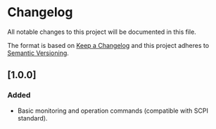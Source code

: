 # Changelog
All notable changes to this project will be documented in this file.

The format is based on [Keep a Changelog](http://keepachangelog.com/en/1.0.0/)
and this project adheres to [Semantic Versioning](http://semver.org/spec/v2.0.0.html).

<!--## [Unreleased] -->
<!--### Added -->

## [1.0.0] 

### Added
- Basic monitoring and operation commands (compatible with SCPI standard).


[keepachangelog.com]: http://keepachangelog.com
<!--[Unreleased]: https://github.com/ALBA-Synchrotron/pyIcePAP/compare/2.3.2...HEAD-->
<!--[1.22.0]: https://github.com/ALBA-Synchrotron/pyIcePAP/tree/1.22.0-->